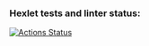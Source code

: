 ### Hexlet tests and linter status:
[![Actions Status](https://github.com/innerwilds/backend-project-44/workflows/hexlet-check/badge.svg)](https://github.com/innerwilds/backend-project-44/actions)
